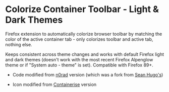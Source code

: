 # Colorize Container Toolbar - Light & Dark Themes

Firefox extension to automatically colorize browser toolbar by matching the color of the active container tab - only colorizes toolbar and active tab, nothing else.

Keeps consistent across theme changes and works with default Firefox light and dark themes (doesn't work with the most recent Firefox Alpenglow theme or if "System auto - theme" is set). Compatible with Firefox 89+.

+ Code modified from [n0rad](https://gitlab.com/n0rad/firefox-container-color-toolbar) version (which was a fork from [Sean Hugo's](https://gitlab.com/CharoSW/containers-theme))

+ Icon modified from [Containerise](https://github.com/kintesh/containerise) version